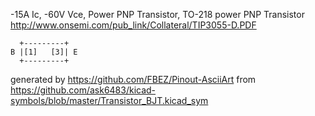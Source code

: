 -15A Ic, -60V Vce, Power PNP Transistor, TO-218
power PNP Transistor
http://www.onsemi.com/pub_link/Collateral/TIP3055-D.PDF


	  +---------+
	B |[1]   [3]| E
	  +---------+


generated by https://github.com/FBEZ/Pinout-AsciiArt from https://github.com/ask6483/kicad-symbols/blob/master/Transistor_BJT.kicad_sym